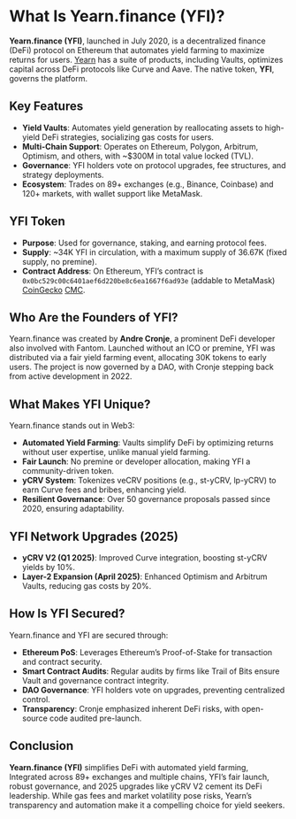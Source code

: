 # What Is Yearn.finance (YFI)?

**Yearn.finance (YFI)**, launched in July 2020, is a decentralized finance (DeFi) protocol on Ethereum that automates yield farming to maximize returns for users. [Yearn](https://yearn.fi/) has a suite of products, including Vaults, optimizes capital across DeFi protocols like Curve and Aave. The native token, **YFI**, governs the platform. 

## Key Features
- **Yield Vaults**: Automates yield generation by reallocating assets to high-yield DeFi strategies, socializing gas costs for users.
- **Multi-Chain Support**: Operates on Ethereum, Polygon, Arbitrum, Optimism, and others, with ~$300M in total value locked (TVL).
- **Governance**: YFI holders vote on protocol upgrades, fee structures, and strategy deployments.
- **Ecosystem**: Trades on 89+ exchanges (e.g., Binance, Coinbase) and 120+ markets, with wallet support like MetaMask.

## YFI Token
- **Purpose**: Used for governance, staking, and earning protocol fees.
- **Supply**: ~34K YFI in circulation, with a maximum supply of 36.67K (fixed supply, no premine).
- **Contract Address**: On Ethereum, YFI’s contract is `0x0bc529c00c6401aef6d220be8c6ea1667f6ad93e` (addable to MetaMask) [CoinGecko](https://www.coingecko.com/nl/coins/yearn-finance) [CMC](https://coinmarketcap.com/currencies/yearn-finance/).

## Who Are the Founders of YFI?

Yearn.finance was created by **Andre Cronje**, a prominent DeFi developer also involved with Fantom. Launched without an ICO or premine, YFI was distributed via a fair yield farming event, allocating 30K tokens to early users. The project is now governed by a DAO, with Cronje stepping back from active development in 2022.

## What Makes YFI Unique?

Yearn.finance stands out in Web3:
- **Automated Yield Farming**: Vaults simplify DeFi by optimizing returns without user expertise, unlike manual yield farming.
- **Fair Launch**: No premine or developer allocation, making YFI a community-driven token.
- **yCRV System**: Tokenizes veCRV positions (e.g., st-yCRV, lp-yCRV) to earn Curve fees and bribes, enhancing yield.
- **Resilient Governance**: Over 50 governance proposals passed since 2020, ensuring adaptability.

## YFI Network Upgrades (2025)
- **yCRV V2 (Q1 2025)**: Improved Curve integration, boosting st-yCRV yields by 10%.
- **Layer-2 Expansion (April 2025)**: Enhanced Optimism and Arbitrum Vaults, reducing gas costs by 20%.

## How Is YFI Secured?

Yearn.finance and YFI are secured through:
- **Ethereum PoS**: Leverages Ethereum’s Proof-of-Stake for transaction and contract security.
- **Smart Contract Audits**: Regular audits by firms like Trail of Bits ensure Vault and governance contract integrity.
- **DAO Governance**: YFI holders vote on upgrades, preventing centralized control.
- **Transparency**: Cronje emphasized inherent DeFi risks, with open-source code audited pre-launch.

## Conclusion

**Yearn.finance (YFI)** simplifies DeFi with automated yield farming, Integrated across 89+ exchanges and multiple chains, YFI’s fair launch, robust governance, and 2025 upgrades like yCRV V2 cement its DeFi leadership. While gas fees and market volatility pose risks, Yearn’s transparency and automation make it a compelling choice for yield seekers.